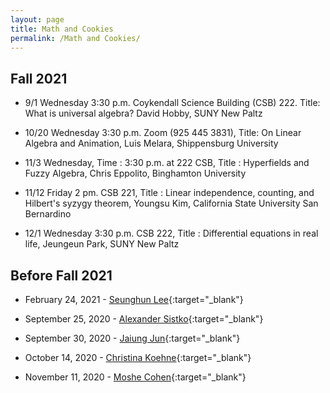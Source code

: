 ```yaml
---
layout: page
title: Math and Cookies
permalink: /Math and Cookies/
---
```


## Fall 2021

- 9/1 Wednesday 3:30 p.m. Coykendall Science Building (CSB) 222. Title: What is universal algebra? 
David Hobby, SUNY New Paltz



- 10/20 Wednesday 3:30 p.m. Zoom (925 445 3831), Title: On Linear Algebra and Animation, Luis Melara, Shippensburg University



- 11/3 Wednesday, Time : 3:30 p.m. at 222 CSB, Title : Hyperfields and Fuzzy Algebra, Chris Eppolito, Binghamton University



- 11/12 Friday 2 pm. CSB 221, Title : Linear independence, counting, and Hilbert's syzygy theorem, Youngsu Kim,  California State University San Bernardino



- 12/1 Wednesday 3:30 p.m. CSB 222, Title : Differential equations in real life, Jeungeun Park, SUNY New Paltz

## Before Fall 2021

- February 24, 2021 - [Seunghun Lee](https://hyunchulp.github.io/Resources/MathandCookies/SeunghunLee.pdf){:target="_blank"}

- September 25, 2020 - [Alexander Sistko](https://hyunchulp.github.io/Resources/MathandCookies/AlexanderSistko.pdf){:target="_blank"}

- September 30, 2020 - [Jaiung Jun](https://hyunchulp.github.io/Resources/MathandCookies/JaiungJun.pdf){:target="_blank"}

- October 14, 2020 - [Christina Koehne](https://hyunchulp.github.io/Resources/MathandCookies/ChristinaKoehne.pdf){:target="_blank"}

- November 11, 2020 - [Moshe Cohen](https://hyunchulp.github.io/Resources/MathandCookies/MosheCohen.pdf){:target="_blank"}
